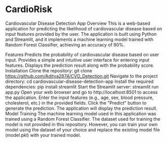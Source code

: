 # CardioRisk
Cardiovascular Disease Detection App
Overview
This is a web-based application for predicting the likelihood of cardiovascular disease based on input features provided by the user. The application is built using Python and Streamlit, and it implements a machine learning model trained with Random Forest Classifier, achieving an accuracy of 90%.

Features
Predicts the probability of cardiovascular disease based on user input.
Provides a simple and intuitive user interface for entering input features.
Displays the prediction result along with the probability score.
Installation
Clone the repository: git clone https://github.com/Aditya2874/CVD_Detection.git
Navigate to the project directory: cd cardiovascular-disease-detection-app
Install the required dependencies: pip install streamlit
Start the Streamlit server:
streamlit run app.py
Open your web browser and go to http://localhost:8501 to access the application.
Enter the input features (e.g., age, sex, blood pressure, cholesterol, etc.) in the provided fields.
Click the "Predict" button to generate the prediction. The application will display the prediction result.
Model Training
The machine learning model used in this application was trained using a Random Forest Classifier. The dataset used for training the model is not provided in this repository. However, you can train your own model using the dataset of your choice and replace the existing model file (model.pkl) with your trained model.

